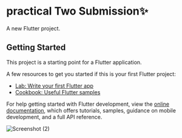 # practical Two Submission✨

A new Flutter project.

## Getting Started

This project is a starting point for a Flutter application.

A few resources to get you started if this is your first Flutter project:

- [Lab: Write your first Flutter app](https://docs.flutter.dev/get-started/codelab)
- [Cookbook: Useful Flutter samples](https://docs.flutter.dev/cookbook)

For help getting started with Flutter development, view the
[online documentation](https://docs.flutter.dev/), which offers tutorials,
samples, guidance on mobile development, and a full API reference.


![Screenshot (2)](https://github.com/muthumaliperera/Design-a-Splash-Screen/assets/87936179/644b29b4-5106-49fc-82a4-6a1adf204e61)
